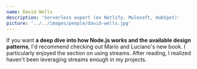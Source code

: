 ```yaml
---
name: David Wells
description: 'Serverless expert (ex Netlify, Mulesoft, HubSpot)'
picture: '../../images/people/david-wells.jpg'
---
```


If you want **a deep dive into how Node.js works and the available design patterns**, I'd recommend checking out Mario and Luciano's new book. I particularly enjoyed the section on using streams. After reading, I realized haven't been leveraging streams enough in my projects.
